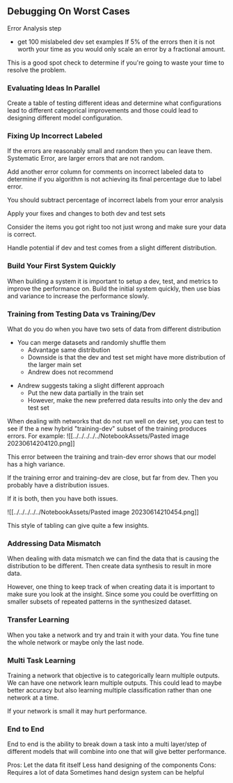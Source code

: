 ## Debugging On Worst Cases
Error Analysis step
* get 100 mislabeled dev set examples
If 5% of the errors then it is not worth your time as you would only scale an error by a fractional amount. 

This is a good spot check to determine if you're going to waste your time to resolve the problem.

### Evaluating Ideas In Parallel
Create a table of testing different ideas and determine what configurations lead to different categorical improvements and those could lead to designing different model configuration.

### Fixing Up Incorrect Labeled
If the errors are reasonably small and random then you can leave them.
Systematic Error, are larger errors that are not random.

Add another error column for comments on incorrect labeled data to determine if you algorithm is not achieving its final percentage due to label error.

You should subtract percentage of incorrect labels from your error analysis 

Apply your fixes and changes to both dev and test sets

Consider the items you got right too not just wrong and make sure your data is correct.

Handle potential if dev and test comes from a slight different distribution.

### Build Your First System Quickly

When building a system it is important to setup a dev, test, and metrics to improve the performance on. Build the initial system quickly, then use bias and variance to increase the performance slowly. 

### Training from Testing Data vs Training/Dev

What do you do when you have two sets of data from different distribution
* You can merge datasets and randomly shuffle them
    - Advantage same distribution
    - Downside is that the dev and test set might have more distribution of the larger main set
    - Andrew does not recommend
- Andrew suggests taking a slight different approach
    - Put the new data partially in the train set
    - However, make the new preferred data results into only the dev and test set

When dealing with networks that do not run well on dev set, you can test to see if the a new hybrid "training-dev" subset of the training produces errors. For example:
![[../../../../../NotebookAssets/Pasted image 20230614204120.png]]

This error between the training and train-dev error shows that our model has a high variance. 

If the training error and training-dev are close, but far from dev. Then you probably have a distribution issues.

If it is both, then you have both issues.

![[../../../../../NotebookAssets/Pasted image 20230614210454.png]]

This style of tabling can give quite a few insights.

### Addressing Data Mismatch

When dealing with data mismatch we can find the data that is causing the distribution to be different. Then create data synthesis to result in more data.

However, one thing to keep track of when creating data it is important to make sure you look at the insight. Since some you could be overfitting on smaller subsets of repeated patterns in the synthesized dataset.

### Transfer Learning
When you take a network and try and train it with your data. You fine tune the whole network or maybe only the last node.

### Multi Task Learning
Training a network that objective is to categorically learn multiple outputs. We can have one network learn multiple outputs. This could lead to maybe better accuracy but also learning multiple classification rather than one network at a time. 

If your network is small it may hurt performance.

### End to End
End to end is the ability to break down a task into a multi layer/step of different models that will combine into one that will give better performance.

Pros:
    Let the data fit itself
    Less hand designing of the components
Cons:
    Requires a lot of data
    Sometimes hand design system can be helpful
